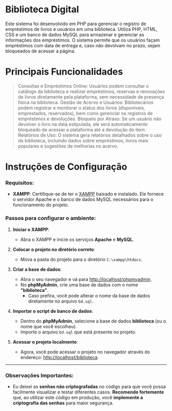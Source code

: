 # Biblioteca Digital
Este sistema foi desenvolvido em PHP para gerenciar o registro de empréstimos de livros e usuários em uma biblioteca. Utiliza PHP, HTML, CSS e um banco de dados MySQL para armazenar e gerenciar as informações dos empréstimos. O sistema permite que os usuários façam empréstimos com data de entrega e, caso não devolvam no prazo, sejam bloqueados de acessar a página.

# Principais Funcionalidades
> Consultas e Empréstimos Online: Usuários podem consultar o catálogo da biblioteca e realizar empréstimos, reservas e renovações de livros diretamente pela plataforma, sem necessidade de presença física na biblioteca.
> Gestão de Acervo e Usuários: Bibliotecários podem registrar e monitorar o status dos livros (disponíveis, emprestados, reservados), bem como gerenciar os registros de empréstimos e devoluções.
> Bloqueio por Atraso: Se um usuário não devolver o livro na data estipulada, ele será automaticamente bloqueado de acessar a plataforma até a devolução do item.
> Relatórios de Uso: O sistema gera relatórios detalhados sobre o uso da biblioteca, incluindo dados sobre empréstimos, livros mais populares e sugestões de melhorias no acervo.

# Instruções de Configuração

### Requisitos:
- **XAMPP**: Certifique-se de ter o [XAMPP](https://www.apachefriends.org/pt_br/index.html) baixado e instalado. Ele fornece o servidor Apache e o banco de dados MySQL necessários para o funcionamento do projeto.

### Passos para configurar o ambiente:

1. **Iniciar o XAMPP**:
   - Abra o XAMPP e inicie os serviços **Apache** e **MySQL**.

2. **Colocar o projeto no diretório correto**:
   - Mova a pasta do projeto para o diretório `C:\xampp\htdocs`.

3. **Criar a base de dados**:
   - Abra o seu navegador e vá para [http://localhost/phpmyadmin](http://localhost/phpmyadmin).
   - No **phpMyAdmin**, crie uma base de dados com o nome **"biblioteca"**.
     - Caso prefira, você pode alterar o nome da base de dados diretamente no arquivo `bd.sql`.

4. **Importar o script de banco de dados**:
   - Dentro do **phpMyAdmin**, selecione a base de dados **biblioteca** (ou o nome que você escolheu).
   - Importe o arquivo `bd.sql` que está presente no projeto.

5. **Acessar o projeto localmente**:
   - Agora, você pode acessar o projeto no navegador através do endereço: [http://localhost/biblioteca](http://localhost/biblioteca).

---

### Observações Importantes:
- Eu deixei as **senhas não criptografadas** no código para que você possa facilmente visualizar e testar diferentes casos. **Recomendo fortemente** que, ao utilizar este código em produção, você **implemente a criptografia das senhas** para maior segurança.
